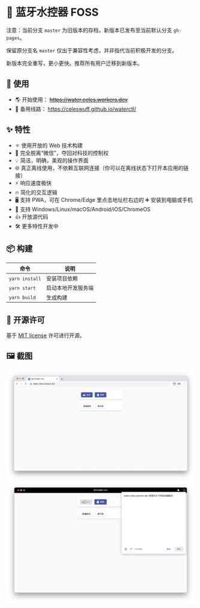 # 🛀 蓝牙水控器 FOSS
注意：当前分支 `master` 为旧版本的存档，新版本已发布至当前默认分支 `gh-pages`。

保留原分支名 `master` 仅出于兼容性考虑，并非指代当前积极开发的分支。

新版本完全重写，更小更快。推荐所有用户迁移到新版本。

## 🏃 使用
- 🌎 开始使用： ~~https://water.celes.workers.dev~~
- 🔩 备用线路： https://celeswuff.github.io/waterctl/

## ✨ 特性
- ⚛️ 使用开放的 Web 技术构建
- 🖕 完全脱离“微信”，夺回对科技的控制权
- 💡 简洁，明确，美观的操作界面
- 🌐 真正离线使用，不依赖互联网连接（你可以在离线状态下打开本应用的链接）
- ⚡ 响应速度极快
- 🔥 简化的交互逻辑
- 🖥️ 支持 PWA，可在 Chrome/Edge 里点击地址栏右边的 ➕ 安装到电脑或手机
- 📱 支持 Windows/Linux/macOS/Android/iOS/ChromeOS
- 👍 开放源代码
- 🛠 更多特性开发中

## 📦️ 构建
| 命令 | 说明 |
| ---- | ---- |
| `yarn install` | 安装项目依赖 |
| `yarn start` | 启动本地开发服务端 |
| `yarn build` | 生成构建 |

## 📜 开源许可
基于 [MIT license](https://opensource.org/licenses/MIT) 许可进行开源。

## 🖼️ 截图
[![chrome][chrome-screenshot]](https://water.celes.workers.dev)
[![pwa][pwa-screenshot]](https://water.celes.workers.dev)

<!-- MARKDOWN LINKS & IMAGES -->
<!-- https://www.markdownguide.org/basic-syntax/#reference-style-links -->

[chrome-screenshot]: repo/chrome.jpeg
[pwa-screenshot]: repo/pwa.jpeg
